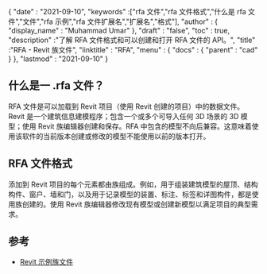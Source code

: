 {
  "date" : "2021-09-10",
  "keywords" :["rfa 文件","rfa 文件格式","什么是 rfa 文件","文件","rfa 示例","rfa 文件扩展名","扩展名","格式"],
  "author" : {
    "display_name" : "Muhammad Umar"
},
  "draft" : "false",
  "toc" : true,
  "description" :"了解 RFA 文件格式和可以创建和打开 RFA 文件的 API。",
  "title" :"RFA - Revit 族文件",
  "linktitle" : "RFA",
  "menu" : {
    "docs" : {
      "parent" : "cad"
}
},
  "lastmod" : "2021-09-10"
}

## 什么是一 .rfa 文件？
RFA 文件是可以加载到 Revit 项目（使用 Revit 创建的项目）中的数据文件。 Revit 是一个建筑信息建模程序；包含一个或多个可导入任何 3D 场景的 3D 模型；使用 Revit 族编辑器创建和保存。RFA 中包含的模型不向后兼容。这意味着使用该软件的当前版本创建或修改的模型不能使用以前的版本打开。


## RFA 文件格式
添加到 Revit 项目的每个元素都由族组成。例如，用于组装建筑模型的屋顶、结构构件、窗户、墙和门，以及用于记录模型的装置、标注、标签和详图构件，都是使用族创建的。使用 Revit 族编辑器修改现有模型或创建新模型以满足项目的典型需求。


## 参考

* [Revit 示例族文件](https://help.autodesk.com/view/RVT/2021/ENU/?guid=GUID-73E0E508-B9DA-4405-BAB4-C46D803BC1DE)

